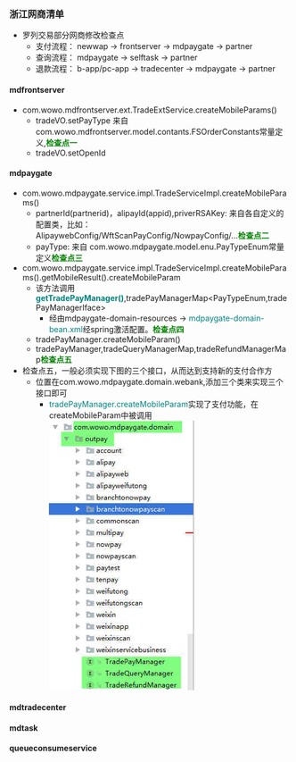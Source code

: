 ### 浙江网商清单

* 罗列交易部分网商修改检查点
    * 支付流程： newwap -> frontserver -> mdpaygate -> partner
    * 查询流程： mdpaygate -> selftask -> partner
    * 退款流程： b-app/pc-app -> tradecenter -> mdpaygate -> partner

#### mdfrontserver

* com.wowo.mdfrontserver.ext.TradeExtService.createMobileParams()
    * tradeVO.setPayType 来自 com.wowo.mdfrontserver.model.contants.FSOrderConstants常量定义,<font color=Green>**检查点一**</font>
    * tradeVO.setOpenId

#### mdpaygate

* com.wowo.mdpaygate.service.impl.TradeServiceImpl.createMobileParams()
    * partnerId(partnerid)，alipayId(appid),priverRSAKey: 来自各自定义的配置类，比如：AlipaywebConfig/WftScanPayConfig/NowpayConfig/...<font color=Green>**检查点二**</font>
    * payType: 来自 com.wowo.mdpaygate.model.enu.PayTypeEnum常量定义<font color=Green>**检查点三**</font>
* com.wowo.mdpaygate.service.impl.TradeServiceImpl.createMobileParams().getMobileResult().createMobileParam
    * 该方法调用<font color=Teal>**getTradePayManager()**</font>,tradePayManagerMap<PayTypeEnum,tradePayManagerIface>
        * 经由mdpaygate-domain-resources -> <font color=Teal>mdpaygate-domain-bean.xml</font>经spring激活配置。<font color=Green>**检查点四**</font>
    * tradePayManager.createMobileParam()
    * tradePayManager,tradeQueryManagerMap,tradeRefundManagerMap<font color=Green>**检查点五**</font>
* 检查点五，一般必须实现下图的三个接口，从而达到支持新的支付合作方
    * 位置在com.wowo.mdpaygate.domain.webank,添加三个类来实现三个接口即可
        * <font color=Teal>tradePayManager.createMobileParam</font>实现了支付功能，在createMobileParam中被调用
        ![struct image](images/mdpaygate-important-interface.jpg)
#### mdtradecenter
#### mdtask
#### queueconsumeservice

